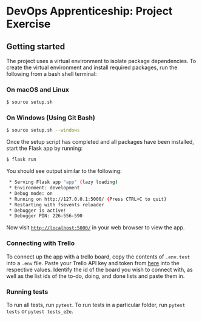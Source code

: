 # DevOps Apprenticeship: Project Exercise

## Getting started

The project uses a virtual environment to isolate package dependencies. To create the virtual environment and install required packages, run the following from a bash shell terminal:

### On macOS and Linux
```bash
$ source setup.sh
```
### On Windows (Using Git Bash)
```bash
$ source setup.sh --windows
```

Once the setup script has completed and all packages have been installed, start the Flask app by running:
```bash
$ flask run
```

You should see output similar to the following:
```bash
 * Serving Flask app "app" (lazy loading)
 * Environment: development
 * Debug mode: on
 * Running on http://127.0.0.1:5000/ (Press CTRL+C to quit)
 * Restarting with fsevents reloader
 * Debugger is active!
 * Debugger PIN: 226-556-590
```
Now visit [`http://localhost:5000/`](http://localhost:5000/) in your web browser to view the app.

### Connecting with Trello
To connect up the app with a trello board, copy the contents of `.env.test` into a `.env` file. 
Paste your Trello API key and token from [here](https://trello.com/app-key) into the respective values.
Identify the id of the board you wish to connect with, as well as the list ids of the to-do, doing, and done lists and paste them in.

### Running tests
To run all tests, run `pytest`.
To run tests in a particular folder, run `pytest tests` or `pytest tests_e2e`.
